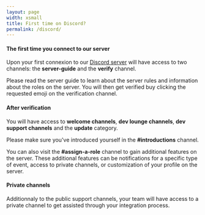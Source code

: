 ```yaml
---
layout: page
width: xsmall
title: First time on Discord?
permalink: /discord/
---
```


#### The first time you connect to our server


Upon your first connexion to our [Discord server](https://discord.gg/W2eXm8SgUv) will have access to two channels: the **server-guide** and the **verify** channel.

Please read the server guide to learn about the server rules and information about the roles on the server. You will then get verified buy clicking the requested emoji on the verification channel.


#### After verification

You will have access to **welcome channels**, **dev lounge channels**, **dev support channels** and the **update** category.

Please make sure you've introduced yourself in the **#introductions** channel.

You can also visit the **#assign-a-role** channel to gain additional features on the server. These additional features can be notifications for a specific type of event, access to private channels, or customization of your profile on the server.

#### Private channels

Additionnaly to the public support channels, your team will have access to a private channel to get assisted through your integration process.

